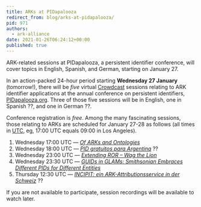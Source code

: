 ```yaml
---
title: ARKs at PIDapalooza
redirect_from: blog/arks-at-pidapalooza/
pid: 971
authors:
  - ark-alliance
date: 2021-01-26T06:24:12+00:00
published: true
---
```


ARK-related sessions at PIDapalooza, a persistent identifier conference, will
cover topics in English, Spanish, and German, starting on January 27.

<!--more-->

In an action-packed 24-hour period starting **Wednesday 27 January**
(tomorrow!), there will be *five* virtual [Crowdcast] sessions relating to ARK
identifier applications at the annual conference on persistent identifiers,
[PIDapalooza.org]. Three of those five sessions will be in English, one in
Spanish ??, and one in German ??.

Conference registration is *free*. Among the many fascinating sessions, those
relating to ARKs are scheduled for January 27-28 as follows (all times in
[UTC], eg, 17:00 UTC equals 09:00 in Los Angeles).

1.  Wednesday 17:00 UTC — *[Of ARKs and Ontologies]*
2.  Wednesday 18:00 UTC — *[PID gratuitos para Argentina]* ??
3.  Wednesday 23:00 UTC — *[Extending ROR – Wag the Lion]*
4.  Wednesday 23:30 UTC — *[GUIDs in GLAMs: Smithsonian Embraces Different
    PIDs for Different Entities]*
5.  Thursday 12:30 UTC — *[INCIPIT: ein ARK-Attributionsservice in der
    Schweiz]* ??

If you are not available to participate, session recordings will be available
to watch later.

[Crowdcast]: https://crowdcast.io/
[PIDapalooza.org]: https://PIDapalooza.org
[UTC]: https://www.timeanddate.com/worldclock/timezone/utc
[Of ARKs and Ontologies]: https://sched.co/gD2D
[PID gratuitos para Argentina]: https://sched.co/gD1U
[Extending ROR – Wag the Lion]: https://sched.co/gD02
[GUIDs in GLAMs: Smithsonian Embraces Different PIDs for Different Entities]: https://sched.co/gD24
[INCIPIT: ein ARK-Attributionsservice in der Schweiz]: https://sched.co/gD1a
